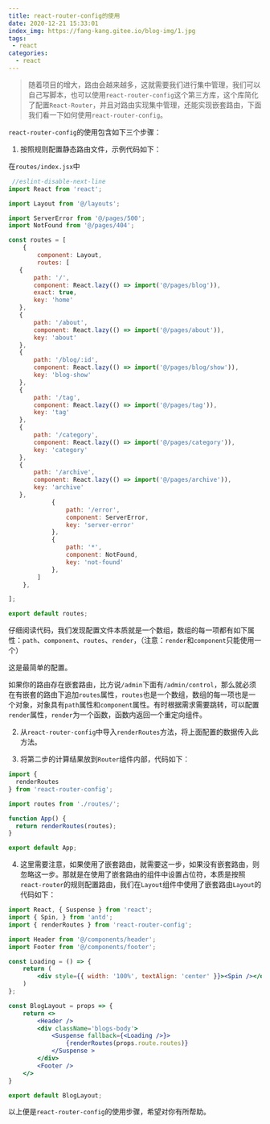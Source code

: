 ```yaml
---
title: react-router-config的使用
date: 2020-12-21 15:33:01
index_img: https://fang-kang.gitee.io/blog-img/1.jpg
tags:
 - react
categories:
  - react
---
```


> 随着项目的增大，路由会越来越多，这就需要我们进行集中管理，我们可以自己写脚本，也可以使用`react-router-config`这个第三方库，这个库简化了配置`React-Router`，并且对路由实现集中管理，还能实现嵌套路由，下面我们看一下如何使用`react-router-config`。

`react-router-config`的使用包含如下三个步骤：

1. 按照规则配置静态路由文件，示例代码如下：

在`routes/index.jsx`中

```jsx
 //eslint-disable-next-line
import React from 'react';

import Layout from '@/layouts';

import ServerError from '@/pages/500';
import NotFound from '@/pages/404';

const routes = [
    {
        component: Layout,
        routes: [
   {
       path: '/',
       component: React.lazy(() => import('@/pages/blog')),
       exact: true,
       key: 'home'
   },
   {
       path: '/about',
       component: React.lazy(() => import('@/pages/about')),
       key: 'about'
   },
   {
       path: '/blog/:id',
       component: React.lazy(() => import('@/pages/blog/show')),
       key: 'blog-show'
   },
   {
       path: '/tag',
       component: React.lazy(() => import('@/pages/tag')),
       key: 'tag'
   },
   {
       path: '/category',
       component: React.lazy(() => import('@/pages/category')),
       key: 'category'
   },
   {
       path: '/archive',
       component: React.lazy(() => import('@/pages/archive')),
       key: 'archive'
   },
            {
                path: '/error',
                component: ServerError,
                key: 'server-error'
            },
            {
                path: '*',
                component: NotFound,
                key: 'not-found'
            },
        ]
    },

];

export default routes;
```

仔细阅读代码，我们发现配置文件本质就是一个数组，数组的每一项都有如下属性：`path`、`component`、`routes`、`render`，（注意：`render`和`component`只能使用一个）

这是最简单的配置。

如果你的路由存在嵌套路由，比方说`/admin`下面有`/admin/control`，那么就必须在有嵌套的路由下追加`routes`属性，`routes`也是一个数组，数组的每一项也是一个对象，对象具有`path`属性和`component`属性。有时根据需求需要跳转，可以配置`render`属性，`render`为一个函数，函数内返回一个重定向组件。

2. 从`react-router-config`中导入`renderRoutes`方法，将上面配置的数据传入此方法。

3. 将第二步的计算结果放到`Router`组件内部，代码如下：

```jsx
import {
  renderRoutes
} from 'react-router-config';

import routes from './routes/';

function App() {
  return renderRoutes(routes);
}

export default App;
```

4. 这里需要注意，如果使用了嵌套路由，就需要这一步，如果没有嵌套路由，则忽略这一步。那就是在使用了嵌套路由的组件中设置占位符，本质是按照`react-router`的规则配置路由，我们在`Layout`组件中使用了嵌套路由`Layout`的代码如下：

```jsx
import React, { Suspense } from 'react';
import { Spin, } from 'antd';
import { renderRoutes } from 'react-router-config';

import Header from '@/components/header';
import Footer from '@/components/footer';

const Loading = () => {
    return (
        <div style={{ width: '100%', textAlign: 'center' }}><Spin /></div>
    )
};

const BlogLayout = props => {
    return <>
        <Header />
        <div className='blogs-body'>
            <Suspense fallback={<Loading />}>
                {renderRoutes(props.route.routes)}
            </Suspense >
        </div>
        <Footer />
    </>
}

export default BlogLayout;
```

以上便是`react-router-config`的使用步骤，希望对你有所帮助。
